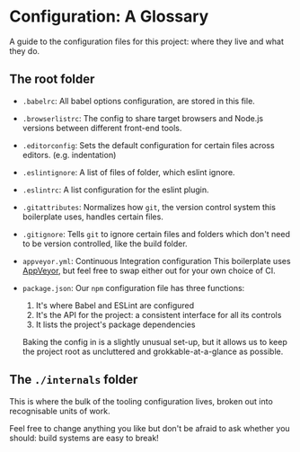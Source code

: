 # Configuration: A Glossary

A guide to the configuration files for this project: where they live and what
they do.

## The root folder

- `.babelrc`: All babel options configuration, are stored in this file.

- `.browserlistrc`: The config to share target browsers and Node.js versions between different front-end tools.

- `.editorconfig`: Sets the default configuration for certain files across editors. (e.g. indentation)

- `.eslintignore`: A list of files of folder, which eslint ignore.

- `.eslintrc`: A list configuration for the eslint plugin.

- `.gitattributes`: Normalizes how `git`, the version control system this boilerplate uses, handles certain files.

- `.gitignore`: Tells `git` to ignore certain files and folders which don't need to be version controlled, like the build folder.

- `appveyor.yml`: Continuous Integration configuration
  This boilerplate uses [AppVeyor](https://www.appveyor.com/), but feel free
  to swap either out for your own choice of CI.

- `package.json`: Our `npm` configuration file has three functions:

  1. It's where Babel and ESLint are configured
  2. It's the API for the project: a consistent interface for all its controls
  3. It lists the project's package dependencies

  Baking the config in is a slightly unusual set-up, but it allows us to keep
  the project root as uncluttered and grokkable-at-a-glance as possible.

## The `./internals` folder

This is where the bulk of the tooling configuration lives, broken out into
recognisable units of work.

Feel free to change anything you like but don't be afraid to ask whether you
should: build systems are easy to break!
